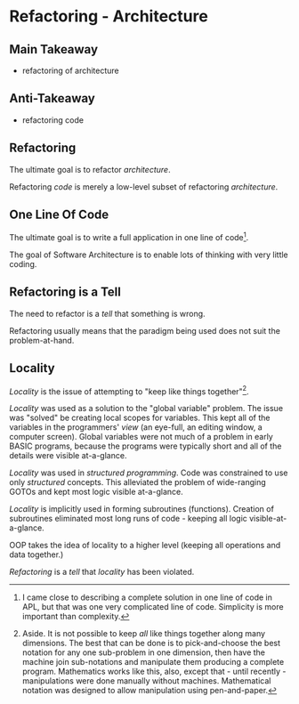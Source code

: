 

# Refactoring - Architecture

## Main Takeaway
- refactoring of architecture

## Anti-Takeaway

- refactoring code

## Refactoring

The ultimate goal is to refactor *architecture*.

Refactoring *code* is merely a low-level subset of refactoring *architecture*.

## One Line Of Code

The ultimate goal is to write a full application in one line of code[^apl].

The goal of Software Architecture is to enable lots of thinking with very little coding.

## Refactoring is a Tell 

The need to refactor is a *tell* that something is wrong.

Refactoring usually means that the paradigm being used does not suit the problem-at-hand. 

## Locality

*Locality* is the issue of attempting to "keep like things together"[^ra1].

[^ra1]: Aside.  It is not possible to keep *all* like things together along many dimensions.  The best that can be done is to pick-and-choose the best notation for any one sub-problem in one dimension, then have the machine join sub-notations and manipulate them producing a complete program.  Mathematics works like this, also, except that - until recently - manipulations were done manually without machines. Mathematical notation was designed to allow manipulation using pen-and-paper. 

*Locality* was used as a solution to the "global variable" problem.  The issue was "solved" be creating local scopes for variables.  This kept all of the variables in the programmers' *view* (an eye-full, an editing window, a computer screen).  Global variables were not much of a problem in early BASIC programs, because the programs were typically short and all of the details were visible at-a-glance.

*Locality* was used in *structured programming*.  Code was constrained to use only *structured* concepts.  This alleviated the problem of wide-ranging GOTOs and kept most logic visible at-a-glance.

*Locality* is implicitly used in forming subroutines (functions).  Creation of subroutines eliminated most long runs of code - keeping all logic visible-at-a-glance.

OOP takes the idea of locality to a higher level (keeping all operations and data together.) 

*Refactoring* is a *tell* that *locality* has been violated.



[^apl]: I came close to describing a complete solution in one line of code in APL, but that was one very complicated line of code.  Simplicity is more important than complexity.











